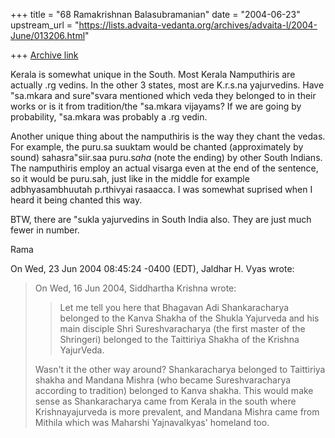 +++
title = "68 Ramakrishnan Balasubramanian"
date = "2004-06-23"
upstream_url = "https://lists.advaita-vedanta.org/archives/advaita-l/2004-June/013206.html"

+++
[Archive link](https://lists.advaita-vedanta.org/archives/advaita-l/2004-June/013206.html)

Kerala is somewhat unique in the South. Most Kerala Namputhiris are
actually .rg vedins. In the other 3 states, most are K.r.s.na
yajurvedins. Have "sa.mkara and sure"svara mentioned which veda they
belonged to in their works or is it from tradition/the "sa.mkara
vijayams? If we are going by probability, "sa.mkara was probably a .rg
vedin.

Another unique thing about the namputhiris is the way they chant the
vedas. For example, the puru.sa suuktam would be chanted
(approximately by sound) sahasra"siir.saa puru.s*aha* (note the
ending) by other South Indians. The namputhiris employ an actual
visarga even at the end of the sentence, so it would be puru.sah, just
like in the middle for example adbhyasambhuutah p.rthivyai rasaacca. I
was somewhat suprised when I heard it being chanted this way.

BTW, there are "sukla yajurvedins in South India also. They are just
much fewer in number.

Rama

On Wed, 23 Jun 2004 08:45:24 -0400 (EDT), Jaldhar H. Vyas
<jaldhar at braincells.com> wrote:
> On Wed, 16 Jun 2004, Siddhartha Krishna wrote:
> 
> > Let me tell you here that Bhagavan Adi Shankaracharya belonged to the Kanva
> > Shakha of the Shukla Yajurveda and his main disciple Shri Sureshvaracharya
> > (the first master of the Shringeri) belonged to the Taittiriya Shakha of the
> > Krishna YajurVeda.
> 
> Wasn't it the other way around?  Shankaracharya belonged to Taittiriya
> shakha and Mandana Mishra (who became Sureshvaracharya according to
> tradition) belonged to Kanva shakha.  This would make sense as
> Shankaracharya came from Kerala in the south where Krishnayajurveda is
> more prevalent, and Mandana Mishra came from Mithila which was Maharshi
> Yajnavalkyas' homeland too.

